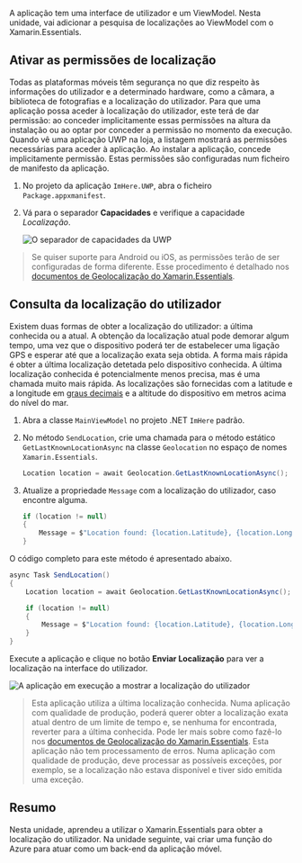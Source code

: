 A aplicação tem uma interface de utilizador e um ViewModel. Nesta unidade, vai adicionar a pesquisa de localizações ao ViewModel com o Xamarin.Essentials.

## <a name="enable-location-permissions"></a>Ativar as permissões de localização

Todas as plataformas móveis têm segurança no que diz respeito às informações do utilizador e a determinado hardware, como a câmara, a biblioteca de fotografias e a localização do utilizador. Para que uma aplicação possa aceder à localização do utilizador, este terá de dar permissão: ao conceder implicitamente essas permissões na altura da instalação ou ao optar por conceder a permissão no momento da execução. Quando vê uma aplicação UWP na loja, a listagem mostrará as permissões necessárias para aceder à aplicação. Ao instalar a aplicação, concede implicitamente permissão. Estas permissões são configuradas num ficheiro de manifesto da aplicação.

1. No projeto da aplicação `ImHere.UWP`, abra o ficheiro `Package.appxmanifest`.

2. Vá para o separador **Capacidades** e verifique a capacidade *Localização*.

    ![O separador de capacidades da UWP](../media/4-uwp-location-capability.png)

> Se quiser suporte para Android ou iOS, as permissões terão de ser configuradas de forma diferente. Esse procedimento é detalhado nos [documentos de Geolocalização do Xamarin.Essentials](https://docs.microsoft.com/xamarin/essentials/geolocation?tabs=android#getting-started).

## <a name="query-for-the-users-location"></a>Consulta da localização do utilizador

Existem duas formas de obter a localização do utilizador: a última conhecida ou a atual. A obtenção da localização atual pode demorar algum tempo, uma vez que o dispositivo poderá ter de estabelecer uma ligação GPS e esperar até que a localização exata seja obtida. A forma mais rápida é obter a última localização detetada pelo dispositivo conhecida. A última localização conhecida é potencialmente menos precisa, mas é uma chamada muito mais rápida. As localizações são fornecidas com a latitude e a longitude em [graus decimais](https://en.wikipedia.org/wiki/Decimal_degrees) e a altitude do dispositivo em metros acima do nível do mar.

1. Abra a classe `MainViewModel` no projeto .NET `ImHere` padrão.

2. No método `SendLocation`, crie uma chamada para o método estático `GetLastKnownLocationAsync` na classe `Geolocation` no espaço de nomes `Xamarin.Essentials`.

    ```cs
    Location location = await Geolocation.GetLastKnownLocationAsync();
    ```

3. Atualize a propriedade `Message` com a localização do utilizador, caso encontre alguma.

    ```cs
    if (location != null)
    {
        Message = $"Location found: {location.Latitude}, {location.Longitude}.";
    }
    ```

O código completo para este método é apresentado abaixo.

```cs
async Task SendLocation()
{
    Location location = await Geolocation.GetLastKnownLocationAsync();

    if (location != null)
    {
        Message = $"Location found: {location.Latitude}, {location.Longitude}.";
    }
}
```

Execute a aplicação e clique no botão **Enviar Localização** para ver a localização na interface do utilizador.

![A aplicação em execução a mostrar a localização do utilizador](../media/4-running-app-showing-location.png)

> Esta aplicação utiliza a última localização conhecida. Numa aplicação com qualidade de produção, poderá querer obter a localização exata atual dentro de um limite de tempo e, se nenhuma for encontrada, reverter para a última conhecida. Pode ler mais sobre como fazê-lo nos [documentos de Geolocalização do Xamarin.Essentials](https://docs.microsoft.com/xamarin/essentials/geolocation?tabs=uwp#using-geolocation). Esta aplicação não tem processamento de erros. Numa aplicação com qualidade de produção, deve processar as possíveis exceções, por exemplo, se a localização não estava disponível e tiver sido emitida uma exceção.

## <a name="summary"></a>Resumo

Nesta unidade, aprendeu a utilizar o Xamarin.Essentials para obter a localização do utilizador. Na unidade seguinte, vai criar uma função do Azure para atuar como um back-end da aplicação móvel.